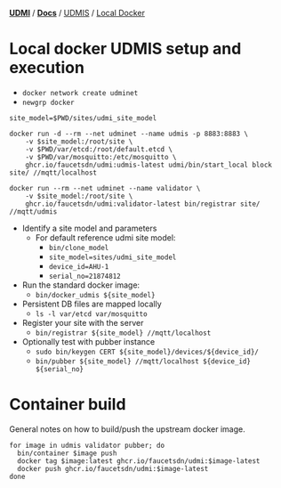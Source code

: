 [**UDMI**](../../) / [**Docs**](../) / [UDMIS](.) / [Local Docker](#)

# Local docker UDMIS setup and execution

* `docker network create udminet`
* `newgrp docker`

```
site_model=$PWD/sites/udmi_site_model
```

```
docker run -d --rm --net udminet --name udmis -p 8883:8883 \
    -v $site_model:/root/site \
    -v $PWD/var/etcd:/root/default.etcd \
    -v $PWD/var/mosquitto:/etc/mosquitto \
    ghcr.io/faucetsdn/udmi:udmis-latest udmi/bin/start_local block site/ //mqtt/localhost
```

```
docker run --rm --net udminet --name validator \
    -v $site_model:/root/site \
    ghcr.io/faucetsdn/udmi:validator-latest bin/registrar site/ //mqtt/udmis
```

* Identify a site model and parameters
  * For default reference udmi site model:
    * `bin/clone_model`
    * `site_model=sites/udmi_site_model`
    * `device_id=AHU-1`
    * `serial_no=21874812`
* Run the standard docker image:
  * `bin/docker_udmis ${site_model}`
* Persistent DB files are mapped locally
  * `ls -l var/etcd var/mosquitto`
* Register your site with the server
  * `bin/registrar ${site_model} //mqtt/localhost`
* Optionally test with pubber instance
  * `sudo bin/keygen CERT ${site_model}/devices/${device_id}/`
  * `bin/pubber ${site_model} //mqtt/localhost ${device_id} ${serial_no}`

# Container build

General notes on how to build/push the upstream docker image.

```
for image in udmis validator pubber; do
  bin/container $image push
  docker tag $image:latest ghcr.io/faucetsdn/udmi:$image-latest
  docker push ghcr.io/faucetsdn/udmi:$image-latest
done
```
